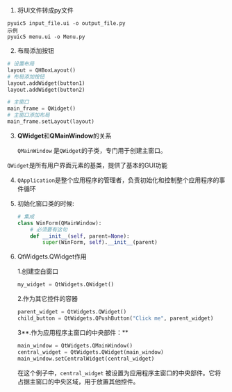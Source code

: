 1. 将UI文件转成py文件

```
pyuic5 input_file.ui -o output_file.py
示例
pyuic5 menu.ui -o Menu.py
```



2.  布局添加按钮

```python
# 设置布局
layout = QHBoxLayout()
# 布局添加按钮
layout.addWidget(button1)
layout.addWidget(button2)

# 主窗口
main_frame = QWidget()
# 主窗口添加布局
main_frame.setLayout(layout)
```



3. **QWidget**和**QMainWindow**的关系

   `QMainWindow` 是`QWidget`的子类，专门用于创建主窗口。

​       `QWidget`是所有用户界面元素的基类，提供了基本的GUI功能



4. `QApplication`是整个应用程序的管理者，负责初始化和控制整个应用程序的事件循环



5. 初始化窗口类的时候:

   ```python
   # 集成
   class WinForm(QMainWindow):
       # 必须要有这句
       def __init__(self, parent=None):
           super(WinForm, self).__init__(parent)
   ```



6. QtWidgets.QWidget作用

   1.创建空白窗口

   ```python
   my_widget = QtWidgets.QWidget()
   ```

   2.作为其它控件的容器

   ```python
   parent_widget = QtWidgets.QWidget()
   child_button = QtWidgets.QPushButton("Click me", parent_widget)
   ```

   3**.作为应用程序主窗口的中央部件：**

   ```python
   main_window = QtWidgets.QMainWindow()
   central_widget = QtWidgets.QWidget(main_window)
   main_window.setCentralWidget(central_widget)
   ```

   在这个例子中，`central_widget` 被设置为应用程序主窗口的中央部件。它将占据主窗口的中央区域，用于放置其他控件。